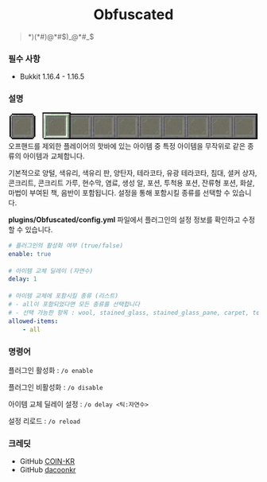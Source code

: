 ﻿<h1 align="center">Obfuscated</h1>

> $*)(*$#)@*#$)_@*#_$ 

### 필수 사항
- Bukkit 1.16.4 - 1.16.5

### 설명

![HotBar](/images/hotbar.png)
오프핸드를 제외한 플레이어의 핫바에 있는 아이템 중 특정 아이템을 무작위로 같은 종류의 아이템과 교체합니다.

기본적으로 양털, 색유리, 색유리 판, 양탄자, 테라코타, 유광 테라코타, 침대, 셜커 상자, 콘크리트, 콘크리트 가루, 현수막, 염료, 생성 알, 포션, 투척용 포션, 잔류형 포션, 화살, 마법이 부여된 책, 음반이 포함됩니다.
설정을 통해 포함시킬 종류를 선택할 수 있습니다.

__plugins/Obfuscated/config.yml__ 파일에서 플러그인의 설정 정보를 확인하고 수정할 수 있습니다.

```yml
# 플러그인의 활성화 여부 (true/false)
enable: true

# 아이템 교체 딜레이 (자연수)
delay: 1

# 아이템 교체에 포함시킬 종류 (리스트)
# - all이 포함되었다면 모든 종류를 선택합니다
# - 선택 가능한 항목 : wool, stained_glass, stained_glass_pane, carpet, terracotta, glazed_terracotta, bed, shulker_box, concrete, concrete_powder, banner, dye, spawn_egg, potion, splash_potion, lingering_potion, tipped_arrow, enchanted_book, music_disc
allowed-items:
	- all
```

### 명령어

플러그인 활성화 :
```/o enable```

플러그인 비활성화 :
```/o disable```

아이템 교체 딜레이 설정 :
```/o delay <틱:자연수>```

설정 리로드 :
```/o reload```

### 크레딧
- GitHub [COIN-KR](https://github.com/COIN-KR)
- GitHub [dacoonkr](https://github.com/dacoonkr)
